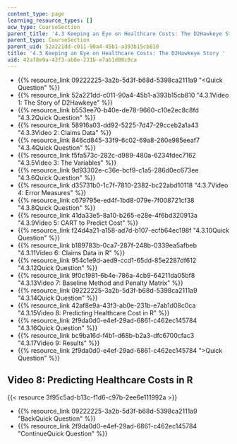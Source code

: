 ```yaml
---
content_type: page
learning_resource_types: []
ocw_type: CourseSection
parent_title: '4.3 Keeping an Eye on Healthcare Costs: The D2Hawkeye Story '
parent_type: CourseSection
parent_uid: 52a221dd-c011-90a4-45b1-a393b15cb810
title: '4.3 Keeping an Eye on Healthcare Costs: The D2Hawkeye Story '
uid: 42af8e9a-43f3-ab0e-231b-e7ab1d08c0ca
---
```


*   {{% resource_link 09222225-3a2b-5d3f-b68d-5398ca2111a9 "\<Quick Question" %}}
*   {{% resource_link 52a221dd-c011-90a4-45b1-a393b15cb810 "4.3.1Video 1: The Story of D2Hawkeye" %}}
*   {{% resource_link b553ee70-b40e-de78-9660-c10e2ec8c8fd "4.3.2Quick Question" %}}
*   {{% resource_link 58916a03-dd92-5225-7d47-29cceb2a1a43 "4.3.3Video 2: Claims Data" %}}
*   {{% resource_link 846cd845-33f9-6c02-69a8-260e985eeaf7 "4.3.4Quick Question" %}}
*   {{% resource_link f5fa573c-282c-d989-480a-6234fdec7162 "4.3.5Video 3: The Variables" %}}
*   {{% resource_link 9d93302e-c36e-bcf9-c1a5-286d0ec673ee "4.3.6Quick Question" %}}
*   {{% resource_link d35731b0-1c7f-7810-2382-bc22abd10118 "4.3.7Video 4: Error Measures" %}}
*   {{% resource_link c679795e-ed4f-1bd8-079e-7f008721cf38 "4.3.8Quick Question" %}}
*   {{% resource_link 41da33e5-8a10-b265-e28e-4f6bd320913a "4.3.9Video 5: CART to Predict Cost" %}}
*   {{% resource_link f24d4a21-a158-ad7d-b107-ecfb64ec198f "4.3.10Quick Question" %}}
*   {{% resource_link b189783b-0ca7-287f-248b-0339ea5afbeb "4.3.11Video 6: Claims Data in R" %}}
*   {{% resource_link 954c1e9d-aed9-ccd1-65dd-85e2287df612 "4.3.12Quick Question" %}}
*   {{% resource_link 9f0c1981-6b4e-786a-4cb9-64211da05bf8 "4.3.13Video 7: Baseline Method and Penalty Matrix" %}}
*   {{% resource_link 09222225-3a2b-5d3f-b68d-5398ca2111a9 "4.3.14Quick Question" %}}
*   {{% resource_link 42af8e9a-43f3-ab0e-231b-e7ab1d08c0ca "4.3.15Video 8: Predicting Healthcare Cost in R" %}}
*   {{% resource_link 2f9da0d0-e4ef-29ad-6861-c462ec145784 "4.3.16Quick Question" %}}
*   {{% resource_link bc9ba16d-f4b1-d68b-b2a3-dfc6700cfac3 "4.3.17Video 9: Results" %}}
*   {{% resource_link 2f9da0d0-e4ef-29ad-6861-c462ec145784 "\>Quick Question" %}}

Video 8: Predicting Healthcare Costs in R
-----------------------------------------

{{< resource 3f95c5ad-b13c-f1d6-c97b-2ee6e111992a >}}

*   {{% resource_link 09222225-3a2b-5d3f-b68d-5398ca2111a9 "BackQuick Question" %}}
*   {{% resource_link 2f9da0d0-e4ef-29ad-6861-c462ec145784 "ContinueQuick Question" %}}